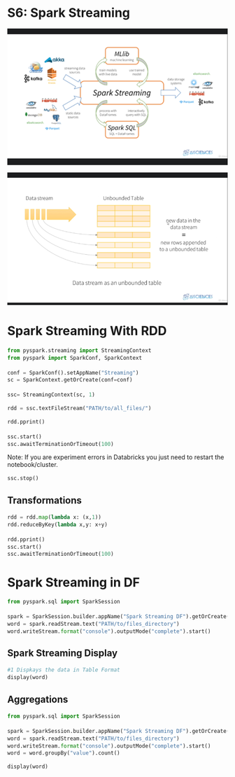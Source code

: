 # S6: Spark Streaming

![Untitled](S6%20Spark%20Streaming%20a06c0a9b0d554fbb91f66ce9849f7d2c/Untitled.png)

![Untitled](S6%20Spark%20Streaming%20a06c0a9b0d554fbb91f66ce9849f7d2c/Untitled%201.png)

# Spark Streaming With RDD

```python
from pyspark.streaming import StreamingContext
from pyspark import SparkConf, SparkContext

conf = SparkConf().setAppName("Streaming")
sc = SparkContext.getOrCreate(conf=conf)

ssc= StreamingContext(sc, 1)
```

```python
rdd = ssc.textFileStream("PATH/to/all_files/")
```

```python
rdd.pprint()

ssc.start()
ssc.awaitTerminationOrTimeout(100)
```

Note: If you are experiment errors in Databricks you just need to restart the notebook/cluster.

```python
ssc.stop()
```

## Transformations

```python
rdd = rdd.map(lambda x: (x,1))
rdd.reduceByKey(lambda x,y: x+y)

rdd.pprint()
ssc.start()
ssc.awaitTerminationOrTimeout(100)
```

# Spark Streaming in DF

```python
from pyspark.sql import SparkSession

spark = SparkSession.builder.appName("Spark Streaming DF").getOrCreate()
word = spark.readStream.text("PATH/to/files_directory")
word.writeStream.format("console").outputMode("complete").start()
```

## Spark Streaming Display

```python
#1 Dispkays the data in Table Format
display(word)
```

## Aggregations

```python
from pyspark.sql import SparkSession

spark = SparkSession.builder.appName("Spark Streaming DF").getOrCreate()
word = spark.readStream.text("PATH/to/files_directory")
word.writeStream.format("console").outputMode("complete").start()
word = word.groupBy("value").count()

```

```python
display(word)
```